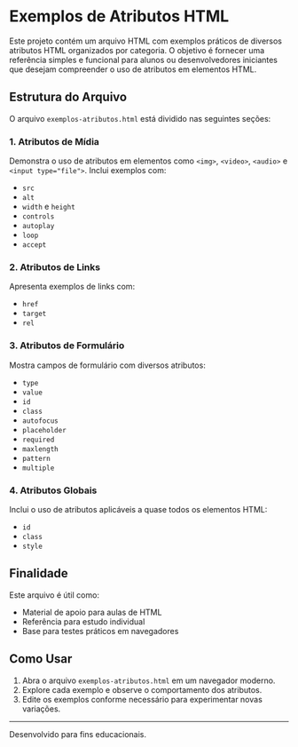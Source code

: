 # Exemplos de Atributos HTML

Este projeto contém um arquivo HTML com exemplos práticos de diversos atributos HTML organizados por categoria. O objetivo é fornecer uma referência simples e funcional para alunos ou desenvolvedores iniciantes que desejam compreender o uso de atributos em elementos HTML.

## Estrutura do Arquivo

O arquivo `exemplos-atributos.html` está dividido nas seguintes seções:

### 1. Atributos de Mídia
Demonstra o uso de atributos em elementos como `<img>`, `<video>`, `<audio>` e `<input type="file">`. Inclui exemplos com:
- `src`
- `alt`
- `width` e `height`
- `controls`
- `autoplay`
- `loop`
- `accept`

### 2. Atributos de Links
Apresenta exemplos de links com:
- `href`
- `target`
- `rel`

### 3. Atributos de Formulário
Mostra campos de formulário com diversos atributos:
- `type`
- `value`
- `id`
- `class`
- `autofocus`
- `placeholder`
- `required`
- `maxlength`
- `pattern`
- `multiple`

### 4. Atributos Globais
Inclui o uso de atributos aplicáveis a quase todos os elementos HTML:
- `id`
- `class`
- `style`

## Finalidade

Este arquivo é útil como:
- Material de apoio para aulas de HTML
- Referência para estudo individual
- Base para testes práticos em navegadores

## Como Usar

1. Abra o arquivo `exemplos-atributos.html` em um navegador moderno.
2. Explore cada exemplo e observe o comportamento dos atributos.
3. Edite os exemplos conforme necessário para experimentar novas variações.

---

Desenvolvido para fins educacionais.
